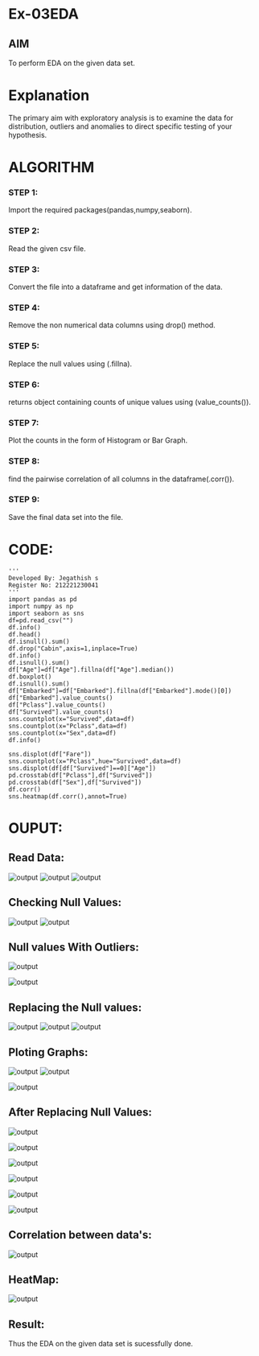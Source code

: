 # Ex-03EDA

## AIM
To perform EDA on the given data set. 

# Explanation
The primary aim with exploratory analysis is to examine the data for distribution, outliers and 
anomalies to direct specific testing of your hypothesis.
 

# ALGORITHM
### STEP 1:
Import the required packages(pandas,numpy,seaborn).
### STEP 2:
Read the given csv file.
### STEP 3:
Convert the file into a dataframe and get information of the data.
### STEP 4:
Remove the non numerical data columns using drop() method.
### STEP 5:
Replace the null values using (.fillna).
### STEP 6:
returns object containing counts of unique values using (value_counts()).
### STEP 7:
Plot the counts in the form of Histogram or Bar Graph.
### STEP 8:
find the pairwise correlation of all columns in the dataframe(.corr()).
### STEP 9:
Save the final data set into the file.


# CODE:
```
'''
Developed By: Jegathish s
Register No: 212221230041
'''
import pandas as pd
import numpy as np
import seaborn as sns
df=pd.read_csv("")
df.info()
df.head()
df.isnull().sum()
df.drop("Cabin",axis=1,inplace=True)
df.info()
df.isnull().sum()
df["Age"]=df["Age"].fillna(df["Age"].median())
df.boxplot()
df.isnull().sum()
df["Embarked"]=df["Embarked"].fillna(df["Embarked"].mode()[0])
df["Embarked"].value_counts()
df["Pclass"].value_counts()
df["Survived"].value_counts()
sns.countplot(x="Survived",data=df)
sns.countplot(x="Pclass",data=df)
sns.countplot(x="Sex",data=df)
df.info()

sns.displot(df["Fare"])
sns.countplot(x="Pclass",hue="Survived",data=df)
sns.displot(df[df["Survived"]==0]["Age"])
pd.crosstab(df["Pclass"],df["Survived"])
pd.crosstab(df["Sex"],df["Survived"])
df.corr()
sns.heatmap(df.corr(),annot=True)
```
# OUPUT:
## Read Data:
![output](o1.png)
![output](o2.png)
![output](o3.png)
## Checking Null Values:
![output](o4.png)
![output](o5.png)
## Null values With Outliers:
![output](o6.png)

![output](o7.png)
## Replacing the Null values:
![output](o8.png)
![output](o9.png)
![output](o10.png)
## Ploting Graphs:
![output](o11.png)
![output](o12.png)

![output](o13.png)
## After Replacing Null Values:
![output](o14.png)

![output](o15.png)

![output](o16.png)

![output](o17.png)

![output](o18.png)

![output](o19.png)
## Correlation between data's:
![output](o20.png)
## HeatMap:
![output](o21.png)

## Result:
Thus the EDA on the given data set is sucessfully done.